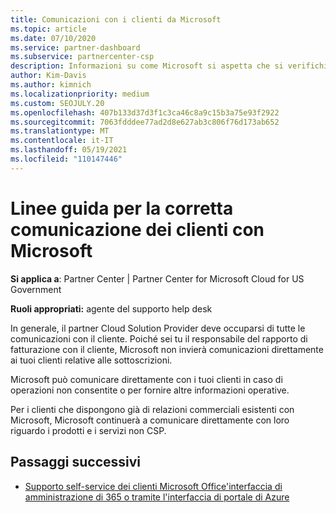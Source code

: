 ```yaml
---
title: Comunicazioni con i clienti da Microsoft
ms.topic: article
ms.date: 07/10/2020
ms.service: partner-dashboard
ms.subservice: partnercenter-csp
description: Informazioni su come Microsoft si aspetta che si verifichino comunicazioni tra clienti e partner nel Cloud Solution Provider programma.
author: Kim-Davis
ms.author: kimnich
ms.localizationpriority: medium
ms.custom: SEOJULY.20
ms.openlocfilehash: 407b133d37d3f1c3ca46c8a9c15b3a75e93f2922
ms.sourcegitcommit: 7063fdddee77ad2d8e627ab3c806f76d173ab652
ms.translationtype: MT
ms.contentlocale: it-IT
ms.lasthandoff: 05/19/2021
ms.locfileid: "110147446"
---
```

# <a name="guidelines-for-successful-customer-communication-with-microsoft"></a>Linee guida per la corretta comunicazione dei clienti con Microsoft

**Si applica a**: Partner Center | Partner Center for Microsoft Cloud for US Government

**Ruoli appropriati:** agente del supporto help desk

In generale, il partner Cloud Solution Provider deve occuparsi di tutte le comunicazioni con il cliente. Poiché sei tu il responsabile del rapporto di fatturazione con il cliente, Microsoft non invierà comunicazioni direttamente ai tuoi clienti relative alle sottoscrizioni.

Microsoft può comunicare direttamente con i tuoi clienti in caso di operazioni non consentite o per fornire altre informazioni operative.

Per i clienti che dispongono già di relazioni commerciali esistenti con Microsoft, Microsoft continuerà a comunicare direttamente con loro riguardo i prodotti e i servizi non CSP.

## <a name="next-steps"></a>Passaggi successivi

- [Supporto self-service dei clienti Microsoft Office'interfaccia di amministrazione di 365 o tramite l'interfaccia di portale di Azure](customer-self-support.md)